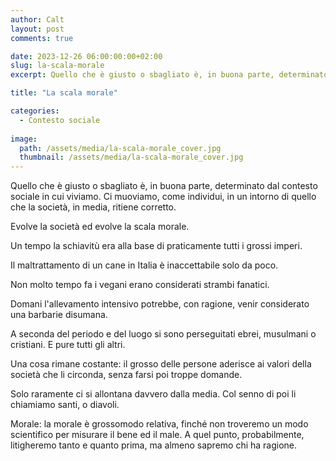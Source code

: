 ```yaml
---
author: Calt
layout: post
comments: true

date: 2023-12-26 06:00:00:00+02:00  
slug: la-scala-morale
excerpt: Quello che è giusto o sbagliato è, in buona parte, determinato dal contesto sociale in cui viviamo.

title: "La scala morale"

categories:
  - Contesto sociale
  
image:
  path: /assets/media/la-scala-morale_cover.jpg
  thumbnail: /assets/media/la-scala-morale_cover.jpg
---
```


Quello che è giusto o sbagliato è, in buona parte, determinato dal contesto sociale in cui viviamo. Ci muoviamo, come individui, in un intorno di quello che la società, in media, ritiene corretto.

Evolve la società ed evolve la scala morale.

Un tempo la schiavitù era alla base di praticamente tutti i grossi imperi.

Il maltrattamento di un cane in Italia è inaccettabile solo da poco.

Non molto tempo fa i vegani erano considerati strambi fanatici.

Domani l'allevamento intensivo potrebbe, con ragione, venir considerato una barbarie disumana.

A seconda del periodo e del luogo si sono perseguitati ebrei, musulmani o cristiani. E pure tutti gli altri.

Una cosa rimane costante: il grosso delle persone aderisce ai valori della società che li circonda, senza farsi poi troppe domande. 

Solo raramente ci si allontana davvero dalla media. Col senno di poi li chiamiamo santi, o diavoli.

Morale: la morale è grossomodo relativa, finché non troveremo un modo scientifico per misurare il bene ed il male. A quel punto, probabilmente, litigheremo tanto e quanto prima, ma almeno sapremo chi ha ragione.